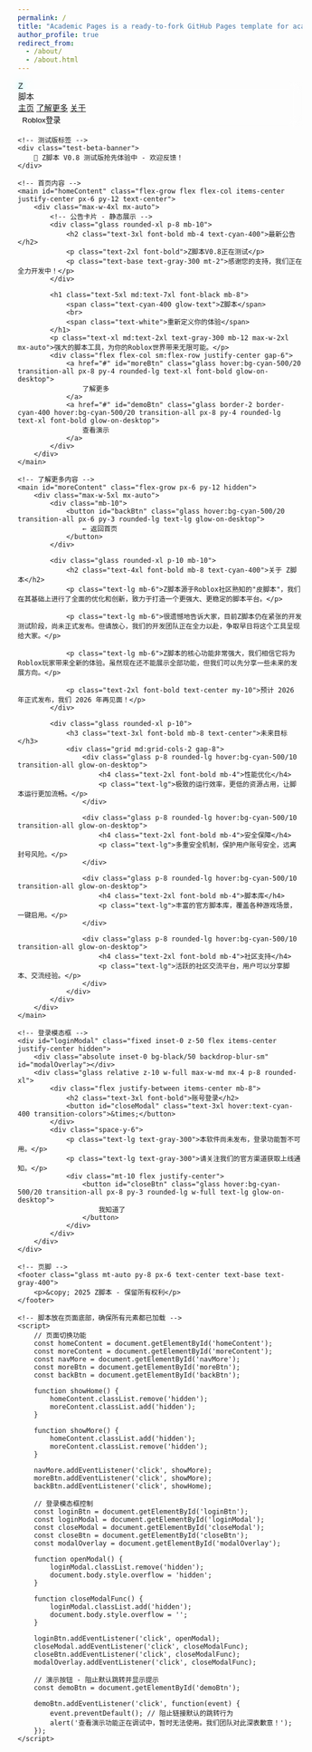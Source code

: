 ```yaml
---
permalink: /
title: "Academic Pages is a ready-to-fork GitHub Pages template for academic personal websites"
author_profile: true
redirect_from: 
  - /about/
  - /about.html
---
```


<!DOCTYPE html>
<html lang="zh-CN">
<head>
    <meta charset="UTF-8">
    <meta name="viewport" content="width=device-width, initial-scale=1.0">
    <title>Z脚本 - 科技平台</title>
    <script src="https://cdn.tailwindcss.com"></script>
    <link rel="preconnect" href="https://fonts.googleapis.com">
    <link rel="preconnect" href="https://fonts.gstatic.com" crossorigin>
    <link href="https://fonts.googleapis.com/css2?family=Exo+2:wght@400;700;900&display=swap" rel="stylesheet">
    <style>
        body {
            background-image: url('https://picsum.photos/id/119/1920/1080');
            background-size: cover;
            background-position: center;
            background-attachment: fixed;
            font-family: 'Exo 2', sans-serif;
        }
        .glow-text {
            text-shadow: 0 0 8px rgba(0, 255, 255, 0.7), 0 0 20px rgba(0, 255, 255, 0.5);
        }
        .glass {
            background: rgba(255, 255, 255, 0.1);
            backdrop-filter: blur(10px);
            -webkit-backdrop-filter: blur(10px);
            border: 1px solid rgba(255, 255, 255, 0.2);
        }
        /* 默认样式 - 所有设备通用 */
        .test-beta-banner {
            background: linear-gradient(90deg, rgba(0, 255, 255, 0.3), rgba(0, 100, 255, 0.3));
            backdrop-filter: blur(5px);
            -webkit-backdrop-filter: blur(5px);
            color: #ffffff;
            padding: 10px 0;
            text-align: center;
            font-size: 16px;
            font-weight: bold;
            margin-bottom: 20px;
        }
        /* 电脑端样式 */
        @media (min-width: 1024px) {
            .test-beta-banner {
                box-shadow: 0 0 20px rgba(0, 255, 255, 0.4);
            }
            .glow-on-desktop {
                box-shadow: 0 0 15px rgba(0, 255, 255, 0.3);
                transition: all 0.3s ease;
            }
            .glow-on-desktop:hover {
                box-shadow: 0 0 25px rgba(0, 255, 255, 0.6);
                transform: translateY(-2px);
            }
        }
        /* 平板和手机端样式 */
        @media (max-width: 1023px) {
            .test-beta-banner {
                box-shadow: 0 0 20px rgba(0, 255, 255, 0.6);
            }
        }
    </style>
</head>
<body class="bg-slate-900 text-white min-h-screen flex flex-col">
    <!-- 导航栏 -->
    <nav class="glass sticky top-0 z-50 px-6 py-4 flex justify-between items-center">
        <div class="flex items-center space-x-2">
            <div class="text-3xl md:text-5xl font-black text-cyan-400 glow-text">Z</div>
            <span class="text-xl md:text-3xl font-bold">脚本</span>
        </div>
        <div class="hidden md:flex space-x-8">
            <a href="#" class="text-cyan-400 border-b-2 border-cyan-400 pb-1">主页</a>
            <a href="#" id="navMore" class="hover:text-cyan-400 transition-colors">了解更多</a>
            <a href="#" class="hover:text-cyan-400 transition-colors">关于</a>
        </div>
        <button id="loginBtn" class="glass hover:bg-cyan-500/20 transition-all px-4 py-2 rounded-lg glow-on-desktop">
            Roblox登录
        </button>
    </nav>

    <!-- 测试版标签 -->
    <div class="test-beta-banner">
        🚀 Z脚本 V0.8 测试版抢先体验中 - 欢迎反馈！
    </div>

    <!-- 首页内容 -->
    <main id="homeContent" class="flex-grow flex flex-col items-center justify-center px-6 py-12 text-center">
        <div class="max-w-4xl mx-auto">
            <!-- 公告卡片 - 静态展示 -->
            <div class="glass rounded-xl p-8 mb-10">
                <h2 class="text-3xl font-bold mb-4 text-cyan-400">最新公告</h2>
                <p class="text-2xl font-bold">Z脚本V0.8正在测试</p>
                <p class="text-base text-gray-300 mt-2">感谢您的支持，我们正在全力开发中！</p>
            </div>
            
            <h1 class="text-5xl md:text-7xl font-black mb-8">
                <span class="text-cyan-400 glow-text">Z脚本</span>
                <br>
                <span class="text-white">重新定义你的体验</span>
            </h1>
            <p class="text-xl md:text-2xl text-gray-300 mb-12 max-w-2xl mx-auto">强大的脚本工具，为你的Roblox世界带来无限可能。</p>
            <div class="flex flex-col sm:flex-row justify-center gap-6">
                <a href="#" id="moreBtn" class="glass hover:bg-cyan-500/20 transition-all px-8 py-4 rounded-lg text-xl font-bold glow-on-desktop">
                    了解更多
                </a>
                <a href="#" id="demoBtn" class="glass border-2 border-cyan-400 hover:bg-cyan-500/20 transition-all px-8 py-4 rounded-lg text-xl font-bold glow-on-desktop">
                    查看演示
                </a>
            </div>
        </div>
    </main>

    <!-- 了解更多内容 -->
    <main id="moreContent" class="flex-grow px-6 py-12 hidden">
        <div class="max-w-5xl mx-auto">
            <div class="mb-10">
                <button id="backBtn" class="glass hover:bg-cyan-500/20 transition-all px-6 py-3 rounded-lg text-lg glow-on-desktop">
                    ← 返回首页
                </button>
            </div>
            
            <div class="glass rounded-xl p-10 mb-10">
                <h2 class="text-4xl font-bold mb-8 text-cyan-400">关于 Z脚本</h2>
                <p class="text-lg mb-6">Z脚本源于Roblox社区熟知的"皮脚本"，我们在其基础上进行了全面的优化和创新，致力于打造一个更强大、更稳定的脚本平台。</p>
                
                <p class="text-lg mb-6">很遗憾地告诉大家，目前Z脚本仍在紧张的开发测试阶段，尚未正式发布。但请放心，我们的开发团队正在全力以赴，争取早日将这个工具呈现给大家。</p>
                
                <p class="text-lg mb-6">Z脚本的核心功能非常强大，我们相信它将为Roblox玩家带来全新的体验。虽然现在还不能展示全部功能，但我们可以先分享一些未来的发展方向。</p>
                
                <p class="text-2xl font-bold text-center my-10">预计 2026 年正式发布，我们 2026 年再见面！</p>
            </div>

            <div class="glass rounded-xl p-10">
                <h3 class="text-3xl font-bold mb-8 text-center">未来目标</h3>
                <div class="grid md:grid-cols-2 gap-8">
                    <div class="glass p-8 rounded-lg hover:bg-cyan-500/10 transition-all glow-on-desktop">
                        <h4 class="text-2xl font-bold mb-4">性能优化</h4>
                        <p class="text-lg">极致的运行效率，更低的资源占用，让脚本运行更加流畅。</p>
                    </div>
                    
                    <div class="glass p-8 rounded-lg hover:bg-cyan-500/10 transition-all glow-on-desktop">
                        <h4 class="text-2xl font-bold mb-4">安全保障</h4>
                        <p class="text-lg">多重安全机制，保护用户账号安全，远离封号风险。</p>
                    </div>
                    
                    <div class="glass p-8 rounded-lg hover:bg-cyan-500/10 transition-all glow-on-desktop">
                        <h4 class="text-2xl font-bold mb-4">脚本库</h4>
                        <p class="text-lg">丰富的官方脚本库，覆盖各种游戏场景，一键启用。</p>
                    </div>
                    
                    <div class="glass p-8 rounded-lg hover:bg-cyan-500/10 transition-all glow-on-desktop">
                        <h4 class="text-2xl font-bold mb-4">社区支持</h4>
                        <p class="text-lg">活跃的社区交流平台，用户可以分享脚本、交流经验。</p>
                    </div>
                </div>
            </div>
        </div>
    </main>

    <!-- 登录模态框 -->
    <div id="loginModal" class="fixed inset-0 z-50 flex items-center justify-center hidden">
        <div class="absolute inset-0 bg-black/50 backdrop-blur-sm" id="modalOverlay"></div>
        <div class="glass relative z-10 w-full max-w-md mx-4 p-8 rounded-xl">
            <div class="flex justify-between items-center mb-8">
                <h2 class="text-3xl font-bold">账号登录</h2>
                <button id="closeModal" class="text-3xl hover:text-cyan-400 transition-colors">&times;</button>
            </div>
            <div class="space-y-6">
                <p class="text-lg text-gray-300">本软件尚未发布，登录功能暂不可用。</p>
                <p class="text-lg text-gray-300">请关注我们的官方渠道获取上线通知。</p>
                <div class="mt-10 flex justify-center">
                    <button id="closeBtn" class="glass hover:bg-cyan-500/20 transition-all px-8 py-3 rounded-lg w-full text-lg glow-on-desktop">
                        我知道了
                    </button>
                </div>
            </div>
        </div>
    </div>

    <!-- 页脚 -->
    <footer class="glass mt-auto py-8 px-6 text-center text-base text-gray-400">
        <p>&copy; 2025 Z脚本 - 保留所有权利</p>
    </footer>

    <!-- 脚本放在页面底部，确保所有元素都已加载 -->
    <script>
        // 页面切换功能
        const homeContent = document.getElementById('homeContent');
        const moreContent = document.getElementById('moreContent');
        const navMore = document.getElementById('navMore');
        const moreBtn = document.getElementById('moreBtn');
        const backBtn = document.getElementById('backBtn');

        function showHome() {
            homeContent.classList.remove('hidden');
            moreContent.classList.add('hidden');
        }

        function showMore() {
            homeContent.classList.add('hidden');
            moreContent.classList.remove('hidden');
        }

        navMore.addEventListener('click', showMore);
        moreBtn.addEventListener('click', showMore);
        backBtn.addEventListener('click', showHome);

        // 登录模态框控制
        const loginBtn = document.getElementById('loginBtn');
        const loginModal = document.getElementById('loginModal');
        const closeModal = document.getElementById('closeModal');
        const closeBtn = document.getElementById('closeBtn');
        const modalOverlay = document.getElementById('modalOverlay');

        function openModal() {
            loginModal.classList.remove('hidden');
            document.body.style.overflow = 'hidden';
        }

        function closeModalFunc() {
            loginModal.classList.add('hidden');
            document.body.style.overflow = '';
        }

        loginBtn.addEventListener('click', openModal);
        closeModal.addEventListener('click', closeModalFunc);
        closeBtn.addEventListener('click', closeModalFunc);
        modalOverlay.addEventListener('click', closeModalFunc);

        // 演示按钮 - 阻止默认跳转并显示提示
        const demoBtn = document.getElementById('demoBtn');
        
        demoBtn.addEventListener('click', function(event) {
            event.preventDefault(); // 阻止链接默认的跳转行为
            alert('查看演示功能正在调试中，暂时无法使用。我们团队对此深表歉意！');
        });
    </script>
</body>
</html>
